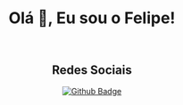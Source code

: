 <div align="center">
    
# Olá 👋, Eu sou o Felipe!<br><br>

## Redes Sociais<br>
[![Github Badge](https://img.shields.io/badge/-Github-000?style=flat-square&logo=Github&logoColor=white&link=https://github.com/felipesz19)](https://github.com/felipesz19)

</div>

            



